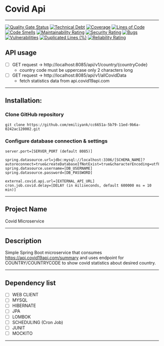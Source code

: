 # Covid Api
***
[![Quality Gate Status](https://sonarcloud.io/api/project_badges/measure?project=emiliyank_cc6651a-5b79-11ed-9b6a-0242ac120002&metric=alert_status)](https://sonarcloud.io/summary/new_code?id=emiliyank_cc6651a-5b79-11ed-9b6a-0242ac120002)
[![Technical Debt](https://sonarcloud.io/api/project_badges/measure?project=emiliyank_cc6651a-5b79-11ed-9b6a-0242ac120002&metric=sqale_index)](https://sonarcloud.io/summary/new_code?id=emiliyank_cc6651a-5b79-11ed-9b6a-0242ac120002)
[![Coverage](https://sonarcloud.io/api/project_badges/measure?project=emiliyank_cc6651a-5b79-11ed-9b6a-0242ac120002&metric=coverage)](https://sonarcloud.io/summary/new_code?id=emiliyank_cc6651a-5b79-11ed-9b6a-0242ac120002)
[![Lines of Code](https://sonarcloud.io/api/project_badges/measure?project=emiliyank_cc6651a-5b79-11ed-9b6a-0242ac120002&metric=ncloc)](https://sonarcloud.io/summary/new_code?id=emiliyank_cc6651a-5b79-11ed-9b6a-0242ac120002)
[![Code Smells](https://sonarcloud.io/api/project_badges/measure?project=emiliyank_cc6651a-5b79-11ed-9b6a-0242ac120002&metric=code_smells)](https://sonarcloud.io/summary/new_code?id=emiliyank_cc6651a-5b79-11ed-9b6a-0242ac120002)
[![Maintainability Rating](https://sonarcloud.io/api/project_badges/measure?project=emiliyank_cc6651a-5b79-11ed-9b6a-0242ac120002&metric=sqale_rating)](https://sonarcloud.io/summary/new_code?id=emiliyank_cc6651a-5b79-11ed-9b6a-0242ac120002)
[![Security Rating](https://sonarcloud.io/api/project_badges/measure?project=emiliyank_cc6651a-5b79-11ed-9b6a-0242ac120002&metric=security_rating)](https://sonarcloud.io/summary/new_code?id=emiliyank_cc6651a-5b79-11ed-9b6a-0242ac120002)
[![Bugs](https://sonarcloud.io/api/project_badges/measure?project=emiliyank_cc6651a-5b79-11ed-9b6a-0242ac120002&metric=bugs)](https://sonarcloud.io/summary/new_code?id=emiliyank_cc6651a-5b79-11ed-9b6a-0242ac120002)
[![Vulnerabilities](https://sonarcloud.io/api/project_badges/measure?project=emiliyank_cc6651a-5b79-11ed-9b6a-0242ac120002&metric=vulnerabilities)](https://sonarcloud.io/summary/new_code?id=emiliyank_cc6651a-5b79-11ed-9b6a-0242ac120002)
[![Duplicated Lines (%)](https://sonarcloud.io/api/project_badges/measure?project=emiliyank_cc6651a-5b79-11ed-9b6a-0242ac120002&metric=duplicated_lines_density)](https://sonarcloud.io/summary/new_code?id=emiliyank_cc6651a-5b79-11ed-9b6a-0242ac120002)
[![Reliability Rating](https://sonarcloud.io/api/project_badges/measure?project=emiliyank_cc6651a-5b79-11ed-9b6a-0242ac120002&metric=reliability_rating)](https://sonarcloud.io/summary/new_code?id=emiliyank_cc6651a-5b79-11ed-9b6a-0242ac120002)
## API usage
- [ ] GET request -> http://localhost:8085/api/v1/country/{countryCode} 
  * country code must be uppercase only 2 characters long 
- [ ] GET request -> http://localhost:8085/api/v1/allCovidData
  * fetch statistics data from api.covid19api.com
***

## Installation:
### Clone GitHub repository

```
git clone https://github.com/emiliyank/cc6651a-5b79-11ed-9b6a-0242ac120002.git
```

### Configure database connection & settings
```
server.port=[SERVER_PORT (default 8085)] 

spring.datasource.url=jdbc:mysql://localhost:3306/[SCHEMA_NAME]?autoreconnect=true&createDatabaseIfNotExist=true&characterEncoding=utf8
spring.datasource.username=[DB_USERNAME]
spring.datasource.password=[DB_PASSWORD]

external.covid.api.url=[EXTERNAL_API_URL]
cron.job.covid.delay=[DELAY (in miliseconds, default 600000 ms = 10 min)] 
```
***

## Project Name
Covid Microservice
***
## Description
Simple Spring Boot microservice that consumes https://api.covid19api.com/summary and uses endpoint for COUNTRY/COUNTRYCODE to show covid statistics about desired country.
***
## Dependency list
- [ ] WEB CLIENT 
- [ ] MYSQL  
- [ ] HIBERNATE
- [ ] JPA
- [ ] LOMBOK
- [ ] SCHEDULING (Cron Job)
- [ ] JUNIT
- [ ] MOCKITO

***
